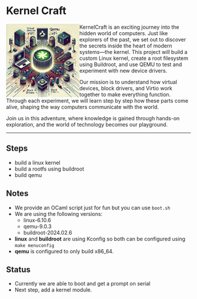 # Kernel Craft

<img align="left" src="images/kernelcraft.png" alt="KernelCraft Project Illustration" width="200"/>

KernelCraft is an exciting journey into the hidden world of computers. Just like explorers of the past, we set out to discover the secrets inside the heart of modern systems—the kernel. This project will build a custom Linux kernel, create a root filesystem using Buildroot, and use QEMU to test and experiment with new device drivers.

Our mission is to understand how virtual devices, block drivers, and Virtio work together to make everything function. Through each experiment, we will learn step by step how these parts come alive, shaping the way computers communicate with the world.

Join us in this adventure, where knowledge is gained through hands-on exploration, and the world of technology becomes our playground.

---

## Steps
- build a linux kernel
- build a rootfs using buildroot
- build qemu

## Notes

- We provide an OCaml script just for fun but you can use `boot.sh`
- We are using the following versions:
    - linux-6.10.6
    - qemu-9.0.3
    - buildroot-2024.02.6
- **linux** and **buildroot** are using Kconfig so both can be configured using `make menuconfig`
- **qemu** is configured to only build x86_64.

## Status

- Currently we are able to boot and get a prompt on serial
- Next step, add a kernel module.
